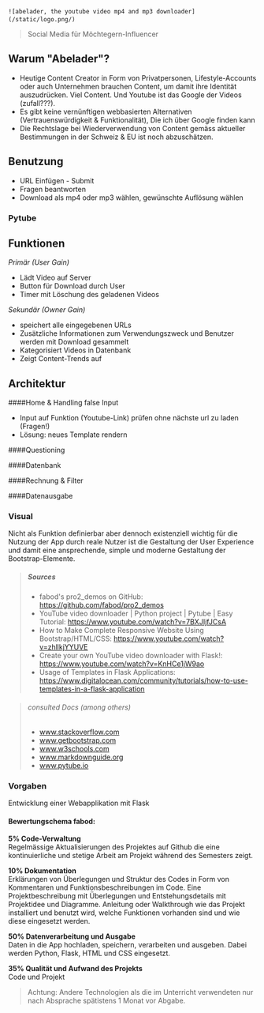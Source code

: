
    ![abelader, the youtube video mp4 and mp3 downloader](/static/logo.png/)

> Social Media für Möchtegern-Influencer

## Warum "Abelader"?

- Heutige Content Creator in Form von Privatpersonen, Lifestyle-Accounts oder auch Unternehmen 
brauchen Content, um damit ihre Identität auszudrücken. Viel Content. Und Youtube ist das Google 
der Videos (zufall???).
- Es gibt keine vernünftigen webbasierten Alternativen (Vertrauenswürdigkeit & Funktionalität),
Die ich über Google finden kann
- Die Rechtslage bei Wiederverwendung von Content gemäss aktueller Bestimmungen in der Schweiz & EU ist noch abzuschätzen.

## Benutzung

- URL Einfügen - Submit
- Fragen beantworten
- Download als mp4 oder mp3 wählen, gewünschte Auflösung wählen

### Pytube


## Funktionen

*Primär (User Gain)*
- Lädt Video auf Server
- Button für Download durch User
- Timer mit Löschung des geladenen Videos

*Sekundär (Owner Gain)*
- speichert alle eingegebenen URLs
- Zusätzliche Informationen zum Verwendungszweck und Benutzer werden mit Download gesammelt
- Kategorisiert Videos in Datenbank
- Zeigt Content-Trends auf

## Architektur

####Home & Handling false Input
- Input auf Funktion (Youtube-Link) prüfen ohne nächste url zu laden (Fragen!)
- Lösung: neues Template rendern

####Questioning

####Datenbank

####Rechnung & Filter

####Datenausgabe


### Visual

Nicht als Funktion definierbar aber dennoch existenziell wichtig für die Nutzung 
der App durch reale Nutzer ist die Gestaltung der User Experience und damit 
eine ansprechende, simple und moderne Gestaltung der Bootstrap-Elemente.


>##### Sources
>- fabod's pro2_demos on GitHub: https://github.com/fabod/pro2_demos
>- YouTube video downloader | Python project | Pytube | Easy Tutorial: https://www.youtube.com/watch?v=7BXJIjfJCsA
>- How to Make Complete Responsive Website Using Bootstrap/HTML/CSS: https://www.youtube.com/watch?v=zhllkjYYUVE
>- Create your own YouTube video downloader with Flask!: https://www.youtube.com/watch?v=KnHCe1jW9ao
>- Usage of Templates in Flask Applications: https://www.digitalocean.com/community/tutorials/how-to-use-templates-in-a-flask-application

>###### consulted Docs (among others)
>- www.stackoverflow.com
>- www.getbootstrap.com
>- www.w3schools.com
>- www.markdownguide.org
>- www.pytube.io
 

### Vorgaben

Entwicklung einer Webapplikation mit Flask
#### Bewertungschema fabod:

**5% Code-Verwaltung**
<br>Regelmässige Aktualisierungen des Projektes auf Github die eine kontinuierliche und stetige Arbeit am Projekt während des Semesters zeigt.

**10% Dokumentation**
<br>Erklärungen von Überlegungen und Struktur des Codes in Form von Kommentaren und Funktionsbeschreibungen im Code. Eine Projektbeschreibung mit Überlegungen und Entstehungsdetails mit Projektidee und Diagramme. Anleitung oder Walkthrough wie das Projekt installiert und benutzt wird, welche Funktionen vorhanden sind und wie diese eingesetzt werden.

**50% Datenverarbeitung und Ausgabe**
<br>Daten in die App hochladen, speichern, verarbeiten und ausgeben. Dabei werden Python, Flask, HTML und CSS eingesetzt.

**35% Qualität und Aufwand des Projekts**
<br>Code und Projekt


>Achtung: Andere Technologien als die im Unterricht verwendeten nur nach Absprache spätistens 1 Monat vor Abgabe.
